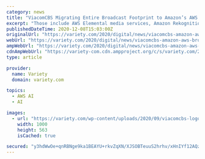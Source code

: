 ```yaml
---
category: news
title: "ViacomCBS Migrating Entire Broadcast Footprint to Amazon’s AWS Cloud (EXCLUSIVE)"
excerpt: "Those include AWS Elemental media services, Amazon Rekognition (AWS’s service that adds image and video analysis to applications) and Amazon SageMaker (AWS’s service for building, training ..."
publishedDateTime: 2020-12-08T15:03:00Z
originalUrl: "https://variety.com/2020/digital/news/viacomcbs-amazon-aws-broadcast-migration-1234848434/#!"
webUrl: "https://variety.com/2020/digital/news/viacomcbs-amazon-aws-broadcast-migration-1234848434/#!"
ampWebUrl: "https://variety.com/2020/digital/news/viacomcbs-amazon-aws-broadcast-migration-1234848434/amp/"
cdnAmpWebUrl: "https://variety-com.cdn.ampproject.org/c/s/variety.com/2020/digital/news/viacomcbs-amazon-aws-broadcast-migration-1234848434/amp/"
type: article

provider:
  name: Variety
  domain: variety.com

topics:
  - AWS AI
  - AI

images:
  - url: "https://variety.com/wp-content/uploads/2020/09/viacomcbs-logo.jpg?w=1000"
    width: 1000
    height: 563
    isCached: true

secured: "y3hdWwOe+qnRBNge9ka1BEAYU+rkvZqXN/XJSOBTeuuS2hrhv/xHnIYf12AQzY8HAnAN/HUlowFoL/RXVe8MCMxXtp0j9BaPE6up+aqq+VXkyylKN0LpD5mQT/+GLmph3/Vtiu+qOGWhkpJr/otoJdI7YBCJdfAVURs1yKYuDwfrhk8mFseqTKSK3OWUEGKR5CWaNmFh4d4kIgdLqo0o1qKiAzEIWfbMQhUe+ViRCfmPlPbouWbey/BHiAKWbqiH8Db3bQ2VQY56R73oatJ2LtVWUd9mYpw6zeLEYsn6A98PX69BSdYhM+LcNSeGL0fGQSOIscpujIQ7cT15XQNmm9WmTpQwdcOnOU1rtIG6x6Q=;yNjDYxJjeqzgAzojpB0kQg=="
---
```


